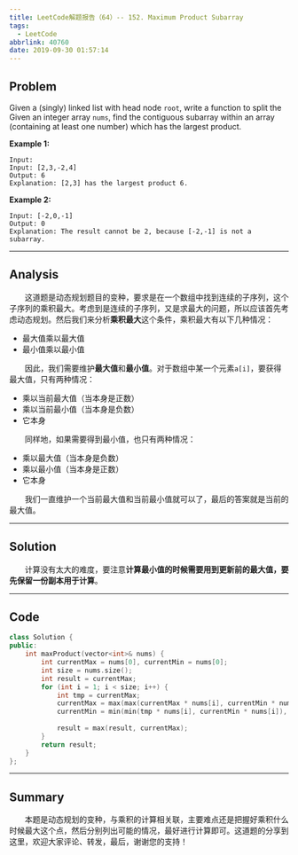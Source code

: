 ```yaml
---
title: LeetCode解题报告（64）-- 152. Maximum Product Subarray
tags:
  - LeetCode
abbrlink: 40760
date: 2019-09-30 01:57:14
---
```


## Problem

Given a (singly) linked list with head node `root`, write a function to split the Given an integer array `nums`, find the contiguous subarray within an array (containing at least one number) which has the largest product.

<!-- more -->

**Example 1:**

```
Input: 
Input: [2,3,-2,4]
Output: 6
Explanation: [2,3] has the largest product 6.
```

**Example 2:**

```
Input: [-2,0,-1]
Output: 0
Explanation: The result cannot be 2, because [-2,-1] is not a subarray.
```

------

## Analysis

&emsp;&emsp;这道题是动态规划题目的变种，要求是在一个数组中找到连续的子序列，这个子序列的乘积最大。考虑到是连续的子序列，又是求最大的问题，所以应该首先考虑动态规划。然后我们来分析**乘积最大**这个条件，乘积最大有以下几种情况：

- 最大值乘以最大值
- 最小值乘以最小值

&emsp;&emsp;因此，我们需要维护**最大值**和**最小值**。对于数组中某一个元素`a[i]`，要获得最大值，只有两种情况：

- 乘以当前最大值（当本身是正数）
- 乘以当前最小值（当本身是负数）
- 它本身

&emsp;&emsp;同样地，如果需要得到最小值，也只有两种情况：

- 乘以最大值（当本身是负数）
- 乘以最小值（当本身是正数）
- 它本身

&emsp;&emsp;我们一直维护一个当前最大值和当前最小值就可以了，最后的答案就是当前的最大值。

------

## Solution

&emsp;&emsp;计算没有太大的难度，要注意**计算最小值的时候需要用到更新前的最大值，要先保留一份副本用于计算**。

------

## Code

```c++
class Solution {
public:
    int maxProduct(vector<int>& nums) {
        int currentMax = nums[0], currentMin = nums[0];
        int size = nums.size();
        int result = currentMax;
        for (int i = 1; i < size; i++) {
            int tmp = currentMax;
            currentMax = max(max(currentMax * nums[i], currentMin * nums[i]), nums[i]);
            currentMin = min(min(tmp * nums[i], currentMin * nums[i]), nums[i]);
            
            result = max(result, currentMax);
        }
        return result;
    }
};
```

------

## Summary

&emsp;&emsp;本题是动态规划的变种，与乘积的计算相关联，主要难点还是把握好乘积什么时候最大这个点，然后分别列出可能的情况，最好进行计算即可。这道题的分享到这里，欢迎大家评论、转发，最后，谢谢您的支持！
